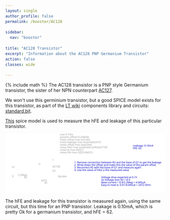 ```yaml
---
layout: single
author_profile: false
permalink: /booster/AC128

sidebar:
  nav: "booster"

title: "AC128 Transistor"
excerpt: "Information about the AC128 PNP Germanium Transistor"
action: false
classes: wide

---
```


{% include math %}
The AC128 transistor is a PNP style Germanium transistor, the sister of her NPN counterpart [AC127](/booster/AC127).

We won't use this germinium transistor, but a good SPICE model exists for this transistor, as part of the [LT wiki](http://ltwiki.org) components library and circuits: [standard.bjt](http://ltwiki.org/index.php?title=Standard.bjt).

[This](/assets/spice/booster/AC128-hFE.asc) spice model is used to measure the hFE and leakage of this particular transistor.

![](/assets/images/booster/AC128-hFE.svg)

The hFE and leakage for this transistor is measured again, using the same circuit, but this time for an PNP transistor. Leakage is 0.10mA, which is pretty Ok for a germanium transistor, and hFE = 62.
